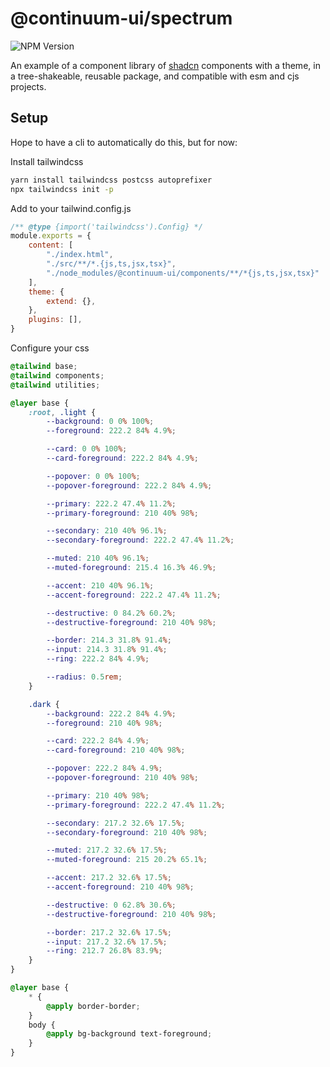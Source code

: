 # @continuum-ui/spectrum

![NPM Version](https://img.shields.io/npm/v/@continuum-ui/components)


An example of a component library of [shadcn](https://ui.shadcn.com/) components with a theme, in a tree-shakeable, 
reusable package, and compatible with esm and cjs projects.

## Setup

Hope to have a cli to automatically do this, but for now:

Install tailwindcss
```bash
yarn install tailwindcss postcss autoprefixer
npx tailwindcss init -p
```

Add to your tailwind.config.js
```js
/** @type {import('tailwindcss').Config} */
module.exports = {
    content: [
        "./index.html",
        "./src/**/*.{js,ts,jsx,tsx}",
        "./node_modules/@continuum-ui/components/**/*{js,ts,jsx,tsx}"
    ],
    theme: {
        extend: {},
    },
    plugins: [],
}
```

Configure your css
```css
@tailwind base;
@tailwind components;
@tailwind utilities;

@layer base {
    :root, .light {
        --background: 0 0% 100%;
        --foreground: 222.2 84% 4.9%;

        --card: 0 0% 100%;
        --card-foreground: 222.2 84% 4.9%;

        --popover: 0 0% 100%;
        --popover-foreground: 222.2 84% 4.9%;

        --primary: 222.2 47.4% 11.2%;
        --primary-foreground: 210 40% 98%;

        --secondary: 210 40% 96.1%;
        --secondary-foreground: 222.2 47.4% 11.2%;

        --muted: 210 40% 96.1%;
        --muted-foreground: 215.4 16.3% 46.9%;

        --accent: 210 40% 96.1%;
        --accent-foreground: 222.2 47.4% 11.2%;

        --destructive: 0 84.2% 60.2%;
        --destructive-foreground: 210 40% 98%;

        --border: 214.3 31.8% 91.4%;
        --input: 214.3 31.8% 91.4%;
        --ring: 222.2 84% 4.9%;

        --radius: 0.5rem;
    }

    .dark {
        --background: 222.2 84% 4.9%;
        --foreground: 210 40% 98%;

        --card: 222.2 84% 4.9%;
        --card-foreground: 210 40% 98%;

        --popover: 222.2 84% 4.9%;
        --popover-foreground: 210 40% 98%;

        --primary: 210 40% 98%;
        --primary-foreground: 222.2 47.4% 11.2%;

        --secondary: 217.2 32.6% 17.5%;
        --secondary-foreground: 210 40% 98%;

        --muted: 217.2 32.6% 17.5%;
        --muted-foreground: 215 20.2% 65.1%;

        --accent: 217.2 32.6% 17.5%;
        --accent-foreground: 210 40% 98%;

        --destructive: 0 62.8% 30.6%;
        --destructive-foreground: 210 40% 98%;

        --border: 217.2 32.6% 17.5%;
        --input: 217.2 32.6% 17.5%;
        --ring: 212.7 26.8% 83.9%;
    }
}

@layer base {
    * {
        @apply border-border;
    }
    body {
        @apply bg-background text-foreground;
    }
}

```
